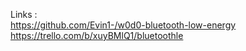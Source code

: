 Links : <br>
https://github.com/Evin1-/w0d0-bluetooth-low-energy<br>
https://trello.com/b/xuyBMlQ1/bluetoothle

